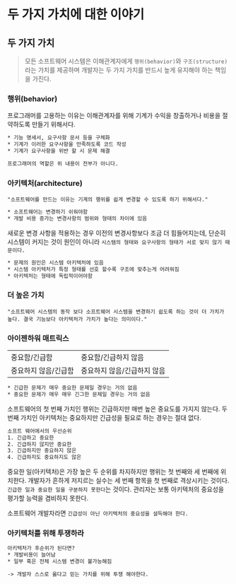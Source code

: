 # 두 가지 가치에 대한 이야기

## 두 가지 가치

> 모든 소프트웨어 시스템은 이해관계자에게 `행위(behavior)`와 `구조(structure)`라는 가치를 제공하며 개발자는 두 가지 가치를 반드시 높게 유지해야 하는 책임을 가진다.

### 행위(behavior)

프로그래머를 고용하는 이유는 이해관계자를 위해 기계가 수익을 창출하거나 비용을 절약하도록 만들기 위해서다.

```txt
* 기능 명세서, 요구사항 문서 등을 구체화
* 기계가 이러한 요구사항을 만족하도록 코드 작성
* 기계가 요구사항을 위반 할 시 문제 해결

프로그래머의 역할은 위 내용이 전부가 아니다.
```

### 아키텍처(architecture)

`"소프트웨어를 만드는 이유는 기계의 행위를 쉽게 변경할 수 있도록 하기 위해서다."`

```txt
* 소프트웨어는 변경하기 쉬워야함
* 개발 비용 증가는 변경사항의 범위와 형태의 차이에 있음
```

새로운 변경 사항을 적용하는 경우 이전의 변경사항보다 조금 더 힘들어지는데, 단순히 시스템이 커지는 것이 원인이 아니라 `시스템의 형태와 요구사항의 형태가 서로 맞지 않기 때문이다.`

```txt
* 문제의 원인은 시스템 아키텍처에 있음
* 시스템 아키텍처가 특정 형태를 선호 할수록 구조에 맞추는게 어려워짐
* 아키텍처는 형태에 독립적이어야함
```

### 더 높은 가치

`"소프트웨어 시스템의 동작 보다 소프트웨어 시스템을 변경하기 쉽도록 하는 것이 더 가치가 높다. 결국 기능보다 아키텍처가 가치가 높다는 의미이다."`

### 아이젠하워 매트릭스

|||
|---|---|
|중요함/긴급함|중요함/긴급하지 않음|
|중요하지 않음/긴급함|중요하지 않음/긴급하지 않음|

```txt
* 긴급한 문제가 매우 중요한 문제일 경우는 거의 없음
* 중요한 문제가 매우 매우 긴그한 문제일 경우는 거의 없음
```

소프트웨어의 첫 번째 가치인 행위는 긴급하지만 매번 높은 중요도를 가지지 않는다. 두 번째 가치인 아키텍처는 중요하지만 긴급성을 필요로 하는 경우는 절대 없다.

```txt
소프트 웨어에서의 우선순위
1. 긴급하고 중요한
2. 긴급하지 않지만 중요한
3. 긴급하지만 중요하지 않은
4. 긴급하지도 중요하지도 않은
```

중요한 일(아키텍처)은 가장 높은 두 순위를 차지하지만 행위는 첫 번째와 세 번째에 위치한다. 개발자가 흔하게 저지르는 실수는 세 번째 항목을 첫 번째로 격상시키는 것이다. `긴급한 일과 중요한 일을 구분하지 못한다`는 것이다. 관리자는 보통 아키텍처의 중요성을 평가할 능력을 겸비하지 못한다.

소프트웨어 개발자라면 `긴급성이 아닌 아키텍처의 중요성을 설득해야 한다.`

### 아키텍처를 위해 투쟁하라

```txt
아키텍처가 후순위가 된다면?
* 개발비용이 늘어남
* 일부 혹은 전체 시스템 변경이 불가능해짐

-> 개발자 스스로 옳다고 믿는 가치를 위해 투쟁 해야한다.
```

